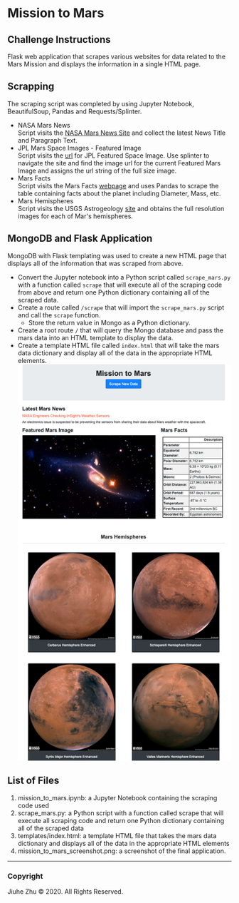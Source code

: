 # Mission to Mars
## Challenge Instructions
Flask web application that scrapes various websites for data related to the Mars Mission and displays the information in a single HTML page.

## Scrapping
The scraping script was completed by using Jupyter Notebook, BeautifulSoup, Pandas and Requests/Splinter.
- NASA Mars News  
Script visits the [NASA Mars News Site](https://mars.nasa.gov/news/page=0&per_page=40&order=publish_date+desc%2Ccreated_at+desc&search=&category=19%2C165%2C184%2C204&blank_scope=Latest) and collect the latest News Title and Paragraph Text.
- JPL Mars Space Images - Featured Image  
Script visits the [url](https://www.jpl.nasa.gov/spaceimages/?search=&category=Mars) for JPL Featured Space Image. Use splinter to navigate the site and find the image url for the current Featured Mars Image and assigns the url string of the full size image.
- Mars Facts  
Script visits the Mars Facts [webpage](https://space-facts.com/mars/) and uses Pandas to scrape the table containing facts about the planet including Diameter, Mass, etc.
- Mars Hemispheres  
Script visits the USGS Astrogeology [site](https://astrogeology.usgs.gov/search/results?q=hemisphere+enhanced&k1=target&v1=Mars) and obtains the full resolution images for each of Mar's hemispheres.

## MongoDB and Flask Application
MongoDB with Flask templating was used to create a new HTML page that displays all of the information that was scraped from above.
- Convert the Jupyter notebook into a Python script called `scrape_mars.py` with a function called `scrape` that will execute all of the scraping code from above and return one Python dictionary containing all of the scraped data.
- Create a route called `/scrape` that will import the `scrape_mars.py` script and call the `scrape` function.
  - Store the return value in Mongo as a Python dictionary.
- Create a root route `/` that will query the Mongo database and pass the mars data into an HTML template to display the data.
- Create a template HTML file called `index.html` that will take the mars data dictionary and display all of the data in the appropriate HTML elements. \
![Mission_to_Mars](https://github.com/Jiuhe2020/web-scraping-challenge/blob/master/mission_to_mars_screenshot.png)

## List of Files
1. mission_to_mars.ipynb: a Jupyter Notebook containing the scraping code used
2. scrape_mars.py: a Python script with a function called scrape that will execute all scraping code and return one Python dictionary containing all of the scraped data
3. templates/index.html: a template HTML file that takes the mars data dictionary and displays all of the data in the appropriate HTML elements
4. mission_to_mars_screenshot.png: a screenshot of the final application.

---
### Copyright
Jiuhe Zhu © 2020. All Rights Reserved.
